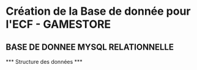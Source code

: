 # Création de la Base de donnée pour l'ECF - GAMESTORE

## BASE DE DONNEE MYSQL RELATIONNELLE
*** Structure des données ***